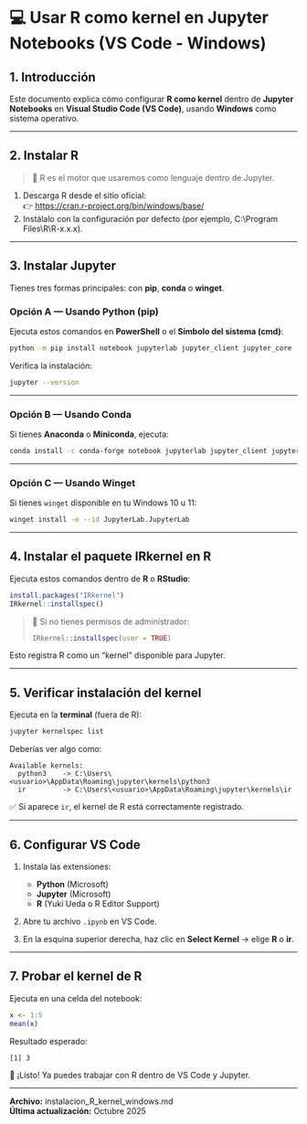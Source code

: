 # 💻 Usar R como kernel en Jupyter Notebooks (VS Code - Windows)

## 1. Introducción
Este documento explica cómo configurar **R como kernel** dentro de **Jupyter Notebooks** en **Visual Studio Code (VS Code)**, usando **Windows** como sistema operativo.

---

## 2. Instalar R
> 🔹 R es el motor que usaremos como lenguaje dentro de Jupyter.

1. Descarga R desde el sitio oficial:  
   👉 https://cran.r-project.org/bin/windows/base/
2. Instálalo con la configuración por defecto (por ejemplo, C:\Program Files\R\R-x.x.x).

---

## 3. Instalar Jupyter

Tienes tres formas principales: con **pip**, **conda** o **winget**.

### Opción A — Usando Python (pip)
Ejecuta estos comandos en **PowerShell** o el **Símbolo del sistema (cmd)**:

```bash
python -m pip install notebook jupyterlab jupyter_client jupyter_core
```

Verifica la instalación:

```bash
jupyter --version
```

---

### Opción B — Usando Conda
Si tienes **Anaconda** o **Miniconda**, ejecuta:

```bash
conda install -c conda-forge notebook jupyterlab jupyter_client jupyter_core
```

---

### Opción C — Usando Winget
Si tienes `winget` disponible en tu Windows 10 u 11:

```bash
winget install -e --id JupyterLab.JupyterLab
```

---

## 4. Instalar el paquete IRkernel en R

Ejecuta estos comandos dentro de **R** o **RStudio**:

```r
install.packages("IRkernel")
IRkernel::installspec()
```

> 🔹 Si no tienes permisos de administrador:
> ```r
> IRkernel::installspec(user = TRUE)
> ```

Esto registra R como un “kernel” disponible para Jupyter.

---

## 5. Verificar instalación del kernel

Ejecuta en la **terminal** (fuera de R):

```bash
jupyter kernelspec list
```

Deberías ver algo como:

```
Available kernels:
  python3    -> C:\Users\<usuario>\AppData\Roaming\jupyter\kernels\python3
  ir         -> C:\Users\<usuario>\AppData\Roaming\jupyter\kernels\ir
```

✅ Si aparece `ir`, el kernel de R está correctamente registrado.

---

## 6. Configurar VS Code

1. Instala las extensiones:
   - **Python** (Microsoft)
   - **Jupyter** (Microsoft)
   - **R** (Yuki Ueda o R Editor Support)

2. Abre tu archivo `.ipynb` en VS Code.  
3. En la esquina superior derecha, haz clic en **Select Kernel** → elige **R** o **ir**.

---

## 7. Probar el kernel de R

Ejecuta en una celda del notebook:

```r
x <- 1:5
mean(x)
```

Resultado esperado:

```
[1] 3
```

🎉 ¡Listo! Ya puedes trabajar con R dentro de VS Code y Jupyter.



---

**Archivo:** instalacion_R_kernel_windows.md  
**Última actualización:** Octubre 2025

